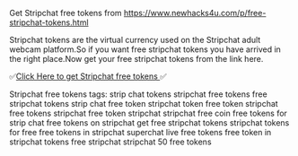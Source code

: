 Get Stripchat free tokens from https://www.newhacks4u.com/p/free-stripchat-tokens.html

Stripchat tokens are the virtual currency used on the Stripchat adult webcam platform.So if you want free stripchat tokens you have arrived in the right place.Now get your free stripchat tokens from the link here.

✅[Click Here to get Stripchat free tokens
](https://www.newhacks4u.com/p/free-stripchat-tokens.html)✅


Stripchat free tokens tags:
strip chat tokens
stripchat free tokens
free stripchat tokens
strip chat free token
stripchat token free
token stripchat
free tokens stripchat
free token stripchat
stripchat free coin
free tokens for strip chat
free tokens on stripchat
get free stripchat tokens
stripchat tokens for free
free tokens in stripchat
superchat live free tokens
free token in stripchat
tokens free stripchat
stripchat 50 free tokens
